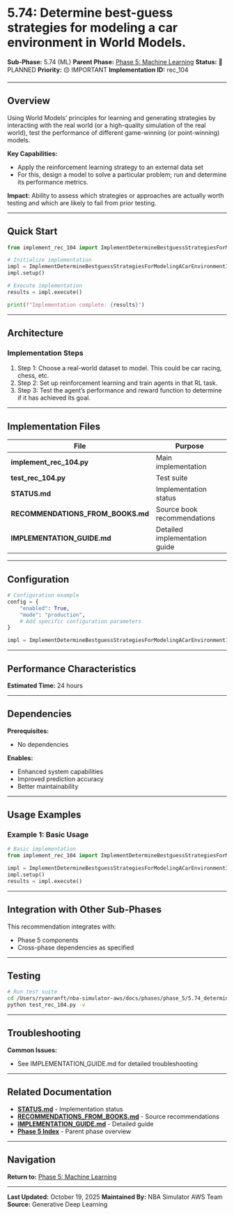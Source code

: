 # 5.74: Determine best-guess strategies for modeling a car environment in World Models.

**Sub-Phase:** 5.74 (ML)
**Parent Phase:** [Phase 5: Machine Learning](../PHASE_5_INDEX.md)
**Status:** 🔵 PLANNED
**Priority:** 🟡 IMPORTANT
**Implementation ID:** rec_104

---

## Overview

Using World Models’ principles for learning and generating strategies by interacting with the real world (or a high-quality simulation of the real world), test the performance of different game-winning (or point-winning) models.

**Key Capabilities:**
- Apply the reinforcement learning strategy to an external data set
- For this, design a model to solve a particular problem; run and determine its performance metrics.

**Impact:**
Ability to assess which strategies or approaches are actually worth testing and which are likely to fail from prior testing.

---

## Quick Start

```python
from implement_rec_104 import ImplementDetermineBestguessStrategiesForModelingACarEnvironmentInWorldModels

# Initialize implementation
impl = ImplementDetermineBestguessStrategiesForModelingACarEnvironmentInWorldModels()
impl.setup()

# Execute implementation
results = impl.execute()

print(f"Implementation complete: {results}")
```

---

## Architecture

### Implementation Steps

1. Step 1: Choose a real-world dataset to model. This could be car racing, chess, etc.
2. Step 2: Set up reinforcement learning and train agents in that RL task.
3. Step 3: Test the agent’s performance and reward function to determine if it has achieved its goal.

---

## Implementation Files

| File | Purpose |
|------|---------|
| **implement_rec_104.py** | Main implementation |
| **test_rec_104.py** | Test suite |
| **STATUS.md** | Implementation status |
| **RECOMMENDATIONS_FROM_BOOKS.md** | Source book recommendations |
| **IMPLEMENTATION_GUIDE.md** | Detailed implementation guide |

---

## Configuration

```python
# Configuration example
config = {
    "enabled": True,
    "mode": "production",
    # Add specific configuration parameters
}

impl = ImplementDetermineBestguessStrategiesForModelingACarEnvironmentInWorldModels(config=config)
```

---

## Performance Characteristics

**Estimated Time:** 24 hours

---

## Dependencies

**Prerequisites:**
- No dependencies

**Enables:**
- Enhanced system capabilities
- Improved prediction accuracy
- Better maintainability

---

## Usage Examples

### Example 1: Basic Usage

```python
# Basic implementation
from implement_rec_104 import ImplementDetermineBestguessStrategiesForModelingACarEnvironmentInWorldModels

impl = ImplementDetermineBestguessStrategiesForModelingACarEnvironmentInWorldModels()
impl.setup()
results = impl.execute()
```

---

## Integration with Other Sub-Phases

This recommendation integrates with:
- Phase 5 components
- Cross-phase dependencies as specified

---

## Testing

```bash
# Run test suite
cd /Users/ryanranft/nba-simulator-aws/docs/phases/phase_5/5.74_determine_best-guess_strategies_for_modeling_a_car_environme
python test_rec_104.py -v
```

---

## Troubleshooting

**Common Issues:**
- See IMPLEMENTATION_GUIDE.md for detailed troubleshooting

---

## Related Documentation

- **[STATUS.md](STATUS.md)** - Implementation status
- **[RECOMMENDATIONS_FROM_BOOKS.md](RECOMMENDATIONS_FROM_BOOKS.md)** - Source recommendations
- **[IMPLEMENTATION_GUIDE.md](IMPLEMENTATION_GUIDE.md)** - Detailed guide
- **[Phase 5 Index](../PHASE_5_INDEX.md)** - Parent phase overview

---

## Navigation

**Return to:** [Phase 5: Machine Learning](../PHASE_5_INDEX.md)

---

**Last Updated:** October 19, 2025
**Maintained By:** NBA Simulator AWS Team
**Source:** Generative Deep Learning
